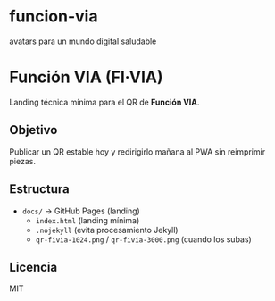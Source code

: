 # funcion-via
avatars para un mundo digital saludable
# Función VIA (FI·VIA)

Landing técnica mínima para el QR de **Función VIA**.

## Objetivo
Publicar un QR estable hoy y redirigirlo mañana al PWA sin reimprimir piezas.

## Estructura
- `docs/` → GitHub Pages (landing)
  - `index.html` (landing mínima)
  - `.nojekyll` (evita procesamiento Jekyll)
  - `qr-fivia-1024.png` / `qr-fivia-3000.png` (cuando los subas)

## Licencia
MIT
